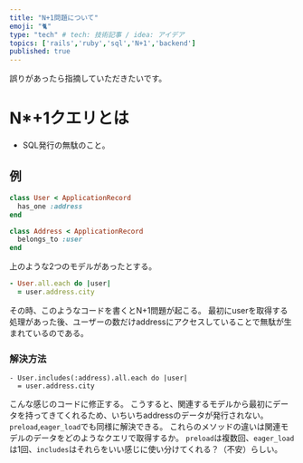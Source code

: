 ```yaml
---
title: "N+1問題について"
emoji: "🐈"
type: "tech" # tech: 技術記事 / idea: アイデア
topics: ['rails','ruby','sql','N+1','backend']
published: true
---
```

誤りがあったら指摘していただきたいです。
# N*+1クエリとは
- SQL発行の無駄のこと。
## 例
```ruby:user.rb
class User < ApplicationRecord
  has_one :address
end
```
```ruby:address.rb
class Address < ApplicationRecord
  belongs_to :user
end
```
上のような2つのモデルがあったとする。
```ruby
- User.all.each do |user|
  = user.address.city
```
その時、このようなコードを書くとN+1問題が起こる。
最初にuserを取得する処理があった後、ユーザーの数だけaddressにアクセスしていることで無駄が生まれているのである。
### 解決方法
```
- User.includes(:address).all.each do |user|
  = user.address.city
```
こんな感じのコードに修正する。
こうすると、関連するモデルから最初にデータを持ってきてくれるため、いちいちaddressのデータが発行されない。
`preload`,`eager_load`でも同様に解決できる。
これらのメソッドの違いは関連モデルのデータをどのようなクエリで取得するか。
`preload`は複数回、`eager_load`は1回、`includes`はそれらをいい感じに使い分けてくれる？（不安）らしい。

